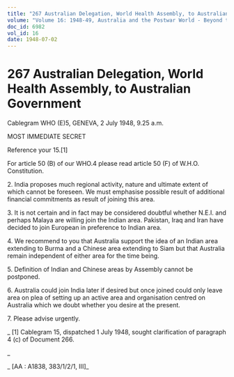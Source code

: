 ```yaml
---
title: "267 Australian Delegation, World Health Assembly, to Australian Government"
volume: "Volume 16: 1948-49, Australia and the Postwar World - Beyond the Region"
doc_id: 6982
vol_id: 16
date: 1948-07-02
---
```


# 267 Australian Delegation, World Health Assembly, to Australian Government

Cablegram WHO (E)5, GENEVA, 2 July 1948, 9.25 a.m.

MOST IMMEDIATE SECRET

Reference your 15.[1]

For article 50 (B) of our WHO.4 please read article 50 (F) of W.H.O. Constitution.

2\. India proposes much regional activity, nature and ultimate extent of which cannot be foreseen. We must emphasise possible result of additional financial commitments as result of joining this area.

3\. It is not certain and in fact may be considered doubtful whether N.E.I. and perhaps Malaya are willing join the Indian area. Pakistan, Iraq and Iran have decided to join European in preference to Indian area.

4\. We recommend to you that Australia support the idea of an Indian area extending to Burma and a Chinese area extending to Siam but that Australia remain independent of either area for the time being.

5\. Definition of Indian and Chinese areas by Assembly cannot be postponed.

6\. Australia could join India later if desired but once joined could only leave area on plea of setting up an active area and organisation centred on Australia which we doubt whether you desire at the present.

7\. Please advise urgently.

_ [1] Cablegram 15, dispatched 1 July 1948, sought clarification of paragraph 4 (c) of Document 266.

_

_ [AA : A1838, 383/1/2/1, III]_
